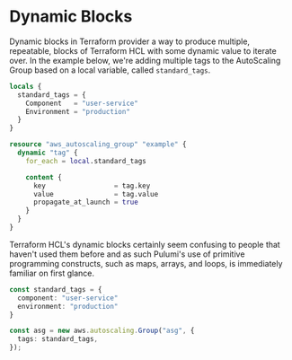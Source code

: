 # Dynamic Blocks

Dynamic blocks in Terraform provider a way to produce multiple, repeatable, blocks of Terraform HCL with some dynamic value to iterate over. In the example below, we're adding multiple tags to the AutoScaling Group based on a local variable, called `standard_tags`.

```terraform
locals {
  standard_tags = {
    Component   = "user-service"
    Environment = "production"
  }
}

resource "aws_autoscaling_group" "example" {
  dynamic "tag" {
    for_each = local.standard_tags

    content {
      key                 = tag.key
      value               = tag.value
      propagate_at_launch = true
    }
  }
}
```

Terraform HCL's dynamic blocks certainly seem confusing to people that haven't used them before and as such Pulumi's use of primitive programming constructs, such as maps, arrays, and loops, is immediately familiar on first glance.

```typescript
const standard_tags = {
  component: "user-service"
  environment: "production"
}

const asg = new aws.autoscaling.Group("asg", {
  tags: standard_tags,
});
```
